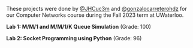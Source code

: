 These projects were done by [@JHCuc3m](https://github.com/JHCuc3m) and [@gonzalocarreterohdz](https://github.com/gonzalocarreterohdz) for our Computer Networks course during the Fall 2023 term at UWaterloo.

**Lab 1: M/M/1 and M/M/1/K Queue
Simulation**
(Grade: 100) 


**Lab 2: Socket Programming using Python**
(Grade: 96)
